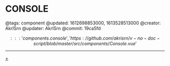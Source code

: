 # CONSOLE

@tags: component
@updated: 1612698853000, 1613528513000
@creator: AkrISrn
@updater: AkrISrn
@commit: 19ca5fd

$$::: 'components.console', 'https://github.com/akrisrn/v-no-doc-script/blob/master/src/components/Console.vue' $$

---

[+](/snippets/console.md)
